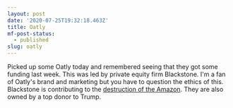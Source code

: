 ```yaml
---
layout: post
date: '2020-07-25T19:32:18.463Z'
title: Oatly
mf-post-status:
  - published
slug: oatly
---
```

Picked up some Oatly today and remembered seeing that they got some funding last week. This was led by private equity firm Blackstone. I&#39;m a fan of Oatly&#39;s brand and marketing but you have to question the ethics of this. Blackstone is contributing to the [destruction of the Amazon](https://theintercept.com/2019/08/27/amazon-rainforest-fire-blackstone/). They are also owned by a top donor to Trump.
